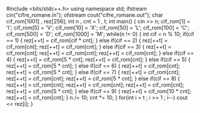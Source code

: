 #include <bits/stdc++.h>
using namespace std;
ifstream cin("cifre_romane.in");
ofstream cout("cifre_romane.out");
char cif_rom[1001] , rez[256];
int n , cnt = 1 , t;
int main()
{
    cin >> n;
    cif_rom[1] = 'I';
    cif_rom[5] = 'V';
    cif_rom[10] = 'X';
    cif_rom[50] = 'L';
    cif_rom[100] = 'C';
    cif_rom[500] = 'D';
    cif_rom[1000] = 'M';
    while(n != 0)
    {
        int cif = n % 10;
        if(cif == 1)
        {
            rez[++t] = cif_rom[cif * cnt];
        }
        else if(cif == 2)
        {
            rez[++t] = cif_rom[cnt];
            rez[++t] = cif_rom[cnt];
        }
        else if(cif == 3)
        {
            rez[++t] = cif_rom[cnt];
            rez[++t] = cif_rom[cnt];
            rez[++t] = cif_rom[cnt];
        }
        else if(cif == 4)
        {
            rez[++t] = cif_rom[5 * cnt];
            rez[++t] = cif_rom[cnt];
        }
        else if(cif == 5)
        {
            rez[++t] = cif_rom[5 * cnt];
        }
        else if(cif == 6)
        {
            rez[++t] = cif_rom[cnt];
            rez[++t] = cif_rom[5 * cnt];
        }
        else if(cif == 7)
        {
            rez[++t] = cif_rom[cnt];
            rez[++t] = cif_rom[cnt];
            rez[++t] = cif_rom[5 * cnt];
        }
        else if(cif == 8)
        {
            rez[++t] = cif_rom[cnt];
            rez[++t] = cif_rom[cnt];
            rez[++t] = cif_rom[cnt];
            rez[++t] = cif_rom[5 * cnt];
        }
        else if(cif == 9)
        {
            rez[++t] = cif_rom[10 * cnt];
            rez[++t] = cif_rom[cnt];
        }
        n /= 10;
        cnt *= 10;
    }
    for(int i = t ; i >= 1 ; i--) cout << rez[i];
}
